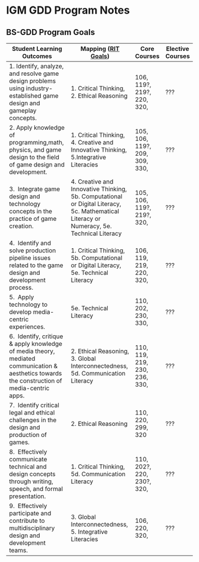 # IGM GDD Program Notes

## BS-GDD Program Goals


Student Learning Outcomes | Mapping ([RIT Goals](https://www.rit.edu/academicaffairs/outcomes/institutional-assessment/essential-outcomes)) | Core Courses | Elective Courses
--- | --- | --- | ---
1.&nbsp;Identify, analyze, and resolve game design problems using industry-established game design and gameplay concepts. | 1. Critical Thinking, 2. Ethical Reasoning | 106, 119?, 219?, 220, 320,    | ???
2.&nbsp;Apply knowledge of programming,math, physics, and game design to the field of game design and development. | 1. Critical Thinking, 4. Creative and Innovative Thinking, 5.Integrative Literacies | 105, 106, 119?, 209, 309, 330,    | ???
3.&nbsp; Integrate game design and technology concepts in the practice of game creation. | 4. Creative and Innovative Thinking, 5b. Computational or Digital Literacy, 5c. Mathematical Literacy or Numeracy, 5e. Technical Literacy | 105, 106, 119?, 219?, 320,   | ???
4.&nbsp; Identify and solve production pipeline issues related to the game design and development process. | 1. Critical Thinking, 5b. Computational or Digital Literacy, 5e. Technical Literacy | 106, 119, 219, 220, 320,  | ???
5.&nbsp; Apply technology to develop media-centric experiences. | 5e. Technical Literacy | 110, 202, 230, 330,   | ???
6.&nbsp; Identify, critique & apply knowledge of media theory, mediated communication & aesthetics towards the construction of media-centric apps. | 2. Ethical Reasoning, 3. Global Interconnectedness, 5d. Communication Literacy | 110, 119, 219, 230, 236, 330,     | ???
7.&nbsp; Identify critical legal and ethical challenges in the design and production of games. | 2. Ethical Reasoning | 110, 220, 299, 320  | ???
8.&nbsp; Effectively communicate technical and design concepts through writing, speech, and formal presentation. | 1. Critical Thinking, 5d. Communication Literacy | 110, 202?, 220, 230?, 320,   | ???
9.&nbsp; Effectively participate and contribute to multidisciplinary design and development teams. | 3. Global Interconnectedness, 5. Integrative Literacies | 106, 220, 320,   | ???
